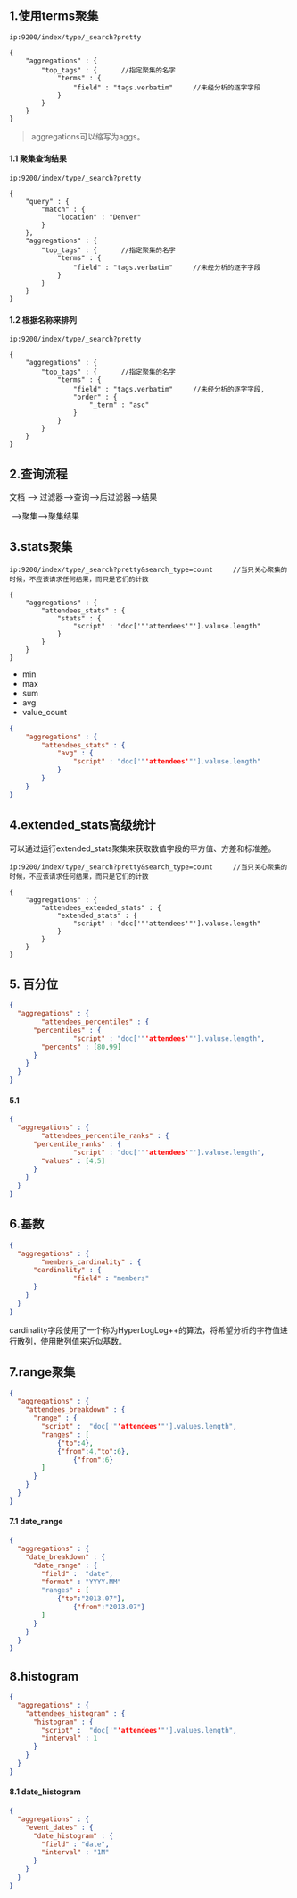 ## 1.使用terms聚集

```http
ip:9200/index/type/_search?pretty

{
	"aggregations" : {
		"top_tags" : {      //指定聚集的名字
			"terms" : {
				"field" : "tags.verbatim"     //未经分析的逐字字段
			}
		}
	}
}
```



> aggregations可以缩写为aggs。

#### 1.1 聚集查询结果

```http
ip:9200/index/type/_search?pretty

{
	"query" : {
		"match" : {
			"location" : "Denver"
		}
	},
	"aggregations" : {
		"top_tags" : {      //指定聚集的名字
			"terms" : {
				"field" : "tags.verbatim"     //未经分析的逐字字段
			}
		}
	}
}
```

#### 1.2 根据名称来排列

```http
ip:9200/index/type/_search?pretty

{
	"aggregations" : {
		"top_tags" : {      //指定聚集的名字
			"terms" : {
				"field" : "tags.verbatim"     //未经分析的逐字字段,
				"order" : {
					"_term" : "asc"
				}
			}
		}
	}
}
```





## 2.查询流程

文档 ——> 过滤器——>查询——>后过滤器——>结果

​												 ——>聚集——>聚集结果





## 3.stats聚集

```http
ip:9200/index/type/_search?pretty&search_type=count     //当只关心聚集的时候，不应该请求任何结果，而只是它们的计数

{
	"aggregations" : {
		"attendees_stats" : {
			"stats" : {
				"script" : "doc['"'attendees'"'].valuse.length"
			}
		}
	}
}
```

+ min
+ max
+ sum
+ avg
+ value_count

```json
{
	"aggregations" : {
		"attendees_stats" : {
			"avg" : {
				"script" : "doc['"'attendees'"'].valuse.length"
			}
		}
	}
}
```



## 4.extended_stats高级统计

可以通过运行extended_stats聚集来获取数值字段的平方值、方差和标准差。

```http
ip:9200/index/type/_search?pretty&search_type=count     //当只关心聚集的时候，不应该请求任何结果，而只是它们的计数

{
	"aggregations" : {
		"attendees_extended_stats" : {
			"extended_stats" : {
				"script" : "doc['"'attendees'"'].valuse.length"
			}
		}
	}
}
```



## 5. 百分位

```json
{
  "aggregations" : {
		"attendees_percentiles" : {
      "percentiles" : {
				"script" : "doc['"'attendees'"'].valuse.length",
        "percents" : [80,99]
      }
    }	
  }
}
```



#### 5.1

```json
{
  "aggregations" : {
		"attendees_percentile_ranks" : {
      "percentile_ranks" : {
				"script" : "doc['"'attendees'"'].valuse.length",
        "values" : [4,5]
      }
    }	
  }
}
```



## 6.基数

```json
{
  "aggregations" : {
		"members_cardinality" : {
      "cardinality" : {
				"field" : "members"
      }
    }	
  }
}
```

cardinality字段使用了一个称为HyperLogLog++的算法，将希望分析的字符值进行散列，使用散列值来近似基数。



## 7.range聚集

```json
{
  "aggregations" : {
    "attendees_breakdown" : {
      "range" : {
        "script" :  "doc['"'attendees'"'].values.length",
        "ranges" : [
        	{"to":4},
      		{"from":4,"to":6},
    			{"from":6}
        ]
      }
    }
  }
}
```

#### 7.1 date_range

```json
{
  "aggregations" : {
    "date_breakdown" : {
      "date_range" : {
        "field" :  "date",
        "format" : "YYYY.MM"
        "ranges" : [
        	{"to":"2013.07"},
    			{"from":"2013.07"}
        ]
      }
    }
  }
}
```



## 8.histogram

```json
{
  "aggregations" : {
    "attendees_histogram" : {
      "histogram" : {
        "script" :  "doc['"'attendees'"'].values.length",
        "interval" : 1
      }
    }
  }
}
```

#### 8.1 date_histogram

```json
{
  "aggregations" : {
    "event_dates" : {
      "date_histogram" : {
        "field" : "date",
        "interval" : "1M"
      }
    }
  }
}
```


